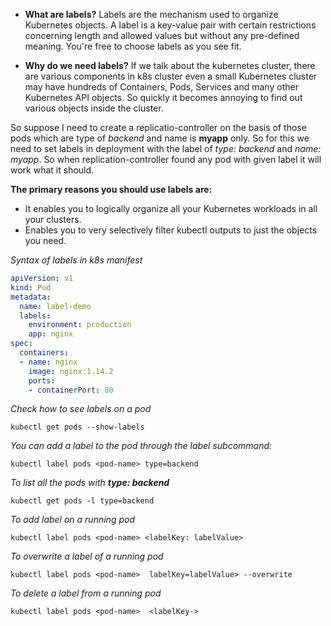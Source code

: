 - **What are labels?**
Labels are the mechanism used to organize Kubernetes objects. A label is a key-value pair with certain restrictions concerning length and allowed values but without any pre-defined meaning. You're free to choose labels as you see fit.

- **Why do we need labels?**
If we talk about the kubernetes cluster, there are various components in k8s cluster even a small Kubernetes cluster may have hundreds of Containers, Pods, Services and many other Kubernetes API objects. So quickly it becomes annoying to find out  various objects inside the cluster. 

So suppose I need to create a replicatio-controller on the basis of those pods which are type of *backend* and name is **myapp** only. So for this we need to set labels in deployment with the label of *type: backend* and *name: myapp*. So when replication-controller found any pod with given label it will work what it should.

**The primary reasons you should use labels are:**
- It enables you to logically organize all your Kubernetes workloads in all your clusters.
- Enables you to very selectively filter kubectl outputs to just the objects you need.

*Syntax of labels in k8s manifest*

```yaml
apiVersion: v1
kind: Pod
metadata:
  name: label-demo
  labels:
    environment: production
    app: nginx
spec:
  containers:
  - name: nginx
    image: nginx:1.14.2
    ports:
    - containerPort: 80
```


*Check how to see labels on a pod*

```kubectl get pods --show-labels```


*You can add a label to the pod through the *label* subcommand:*

```kubectl label pods <pod-name> type=backend```

*To list all the pods with **type: backend***

```kubectl get pods -l type=backend```

*To add label on a running pod*

```kubectl label pods <pod-name> <labelKey: labelValue>```

*To overwrite a label of a running pod*

```kubectl label pods <pod-name>  labelKey=labelValue> --overwrite```

*To delete a label from a running pod*

```kubectl label pods <pod-name>  <labelKey->```
